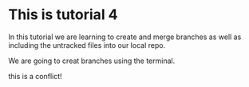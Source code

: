 # This is tutorial 4

In this tutorial we are learning to create and merge branches as well as including the untracked files into our local repo.

We are going to creat branches using the terminal.

this is a conflict!


